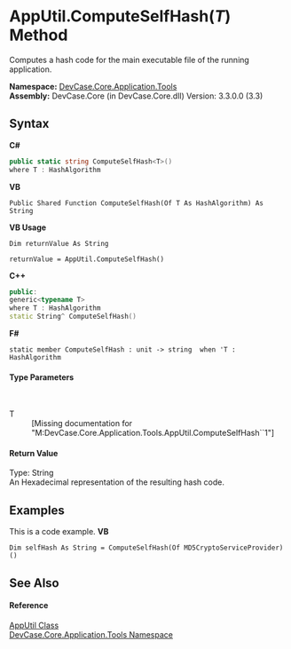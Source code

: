 # AppUtil.ComputeSelfHash(*T*) Method 
 

Computes a hash code for the main executable file of the running application.

**Namespace:**&nbsp;<a href="N_DevCase_Core_Application_Tools">DevCase.Core.Application.Tools</a><br />**Assembly:**&nbsp;DevCase.Core (in DevCase.Core.dll) Version: 3.3.0.0 (3.3)

## Syntax

**C#**<br />
``` C#
public static string ComputeSelfHash<T>()
where T : HashAlgorithm

```

**VB**<br />
``` VB
Public Shared Function ComputeSelfHash(Of T As HashAlgorithm) As String
```

**VB Usage**<br />
``` VB Usage
Dim returnValue As String

returnValue = AppUtil.ComputeSelfHash()
```

**C++**<br />
``` C++
public:
generic<typename T>
where T : HashAlgorithm
static String^ ComputeSelfHash()
```

**F#**<br />
``` F#
static member ComputeSelfHash : unit -> string  when 'T : HashAlgorithm

```


#### Type Parameters
&nbsp;<dl><dt>T</dt><dd>\[Missing <typeparam name="T"/> documentation for "M:DevCase.Core.Application.Tools.AppUtil.ComputeSelfHash``1"\]</dd></dl>

#### Return Value
Type: String<br />An Hexadecimal representation of the resulting hash code.

## Examples
This is a code example. 
**VB**<br />
``` VB
Dim selfHash As String = ComputeSelfHash(Of MD5CryptoServiceProvider)()
```


## See Also


#### Reference
<a href="T_DevCase_Core_Application_Tools_AppUtil">AppUtil Class</a><br /><a href="N_DevCase_Core_Application_Tools">DevCase.Core.Application.Tools Namespace</a><br />